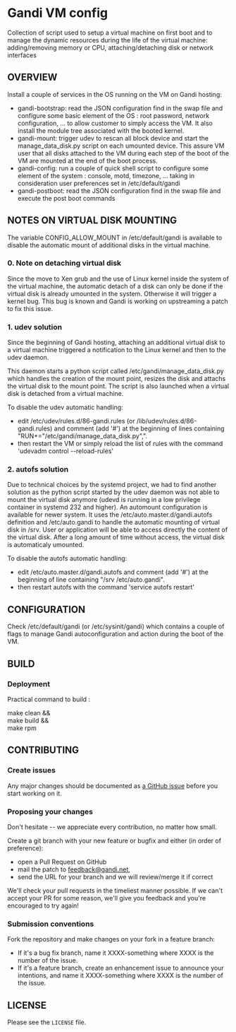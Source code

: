 # Gandi VM config

Collection of script used to setup a virtual machine on first boot and to manage the dynamic resources during the life of the virtual machine: adding/removing memory or CPU, attaching/detaching disk or network interfaces

## OVERVIEW

Install a couple of services in the OS running on the VM on Gandi hosting:
 - gandi-bootstrap: read the JSON configuration find in the swap file and configure some basic element of the OS : root password, network configuration, ... to allow customer to simply access the VM. It also install the module tree associated with the booted kernel.
 - gandi-mount: trigger udev to rescan all block device and start the manage_data_disk.py script on each umounted device. This assure VM user that all disks attached to the VM during each step of the boot of the VM are mounted at the end of the boot process.
 - gandi-config: run a couple of quick shell script to configure some element of the system : console, motd, timezone, ... taking in consideration user preferences set in /etc/default/gandi
 - gandi-postboot: read the JSON configuration find in the swap file and execute the post boot commands

## NOTES ON VIRTUAL DISK MOUNTING

The variable CONFIG_ALLOW_MOUNT in /etc/default/gandi is available to disable the automatic mount of additional disks in the virtual machine.

### 0. Note on detaching virtual disk

Since the move to Xen grub and the use of Linux kernel inside the system of the virtual machine, the automatic detach of a disk can only be done if the virtual disk is already umounted in the system. Otherwise it will trigger a kernel bug.
This bug is known and Gandi is working on upstreaming a patch to fix this issue.

### 1. udev solution

Since the beginning of Gandi hosting, attaching an additional virtual disk to a virtual machine triggered a notification to the Linux kernel and then to the udev daemon.

This daemon starts a python script called /etc/gandi/manage_data_disk.py which handles the creation of the mount point, resizes the disk and attachs the virtual disk to the mount point.
The script is also launched when a virtual disk is detached from a virtual machine.

To disable the udev automatic handling:
 - edit /etc/udev/rules.d/86-gandi.rules (or /lib/udev/rules.d/86-gandi.rules) and comment (add '#') at the beginning of lines containing "RUN+="/etc/gandi/manage_data_disk.py",".
 - then restart the VM or simply reload the list of rules with the command 'udevadm control --reload-rules'

### 2. autofs solution

Due to technical choices by the systemd project, we had to find another solution as the python script started by the udev daemon was not able to mount the virtual disk anymore (udevd is running in a low privilege container in systemd 232 and higher).
An automount configuration is available for newer system. It uses the /etc/auto.master.d/gandi.autofs definition and /etc/auto.gandi to handle the automatic mounting of virtual disk in /srv.
User or application will be able to access directly the content of the virtual disk. After a long amount of time without access, the virtual disk is automaticaly umounted.

To disable the autofs automatic handling:
 - edit /etc/auto.master.d/gandi.autofs and comment (add '#') at the beginning of line containing "/srv	/etc/auto.gandi".
 - then restart autofs with the command 'service autofs restart'


## CONFIGURATION

Check /etc/default/gandi (or /etc/sysinit/gandi) which contains a couple of flags to manage Gandi autoconfiguration and action during the boot of the VM.

## BUILD

### Deployment

Practical command to build :

make clean && \
make build && \
make rpm

## CONTRIBUTING

### Create issues

Any major changes should be documented as [a GitHub issue](#) before you start working on it.

### Proposing your changes

Don't hesitate -- we appreciate every contribution, no matter how small.

Create a git branch with your new feature or bugfix and either (in order of preference):

* open a Pull Request on GitHub
* mail the patch to feedback@gandi.net,
* send the URL for your branch and we will review/merge it if correct

We'll check your pull requests in the timeliest manner possible. If we can't accept your PR for some reason,
we'll give you feedback and you're encouraged to try again!

### Submission conventions

Fork the repository and make changes on your fork in a feature branch:

- If it's a bug fix branch, name it XXXX-something where XXXX is the number of the issue.
- If it's a feature branch, create an enhancement issue to announce your intentions, and name it XXXX-something where XXXX is the number of the issue.

## LICENSE

Please see the `LICENSE` file.
